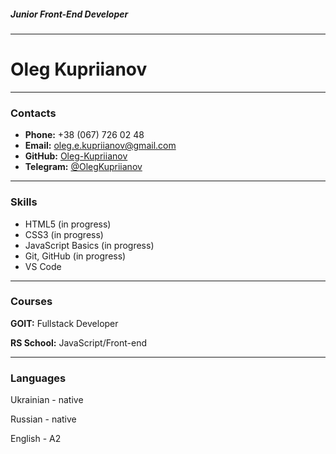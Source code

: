##### Junior Front-End Developer

---

# Oleg Kupriianov

---

### Contacts

- **Phone:** +38 (067) 726 02 48
- **Email:** oleg.e.kupriianov@gmail.com
- **GitHub:** [Oleg-Kupriianov](https://github.com/Oleg-Kupriianov)
- **Telegram:** [@OlegKupriianov](https://t.me/OlegKupriianov)

---

### Skills

- HTML5 (in progress)
- CSS3 (in progress)
- JavaScript Basics (in progress)
- Git, GitHub (in progress)
- VS Code

---

### Courses

**GOIT:** Fullstack Developer

**RS School:** JavaScript/Front-end

---

### Languages

Ukrainian - native

Russian - native

English - A2
